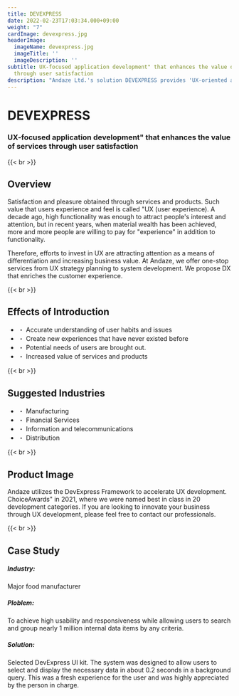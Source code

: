 ```yaml
---
title: DEVEXPRESS
date: 2022-02-23T17:03:34.000+09:00
weight: "7"
cardImage: devexpress.jpg
headerImage:
  imageName: devexpress.jpg
  imageTitle: ''
  imageDescription: ''
subtitle: UX-focused application development" that enhances the value of services
  through user satisfaction
description: "Andaze Ltd.'s solution DEVEXPRESS provides 'UX-oriented application development' that enhances the value of services through user satisfaction. If your company is looking for business innovation through UX development, please feel free to contact our professionals."
---
```

# DEVEXPRESS

### UX-focused application development" that enhances the value of services through user satisfaction

{{< br >}}

## Overview

Satisfaction and pleasure obtained through services and products. Such value that users experience and feel is called "UX (user experience). A decade ago, high functionality was enough to attract people's interest and attention, but in recent years, when material wealth has been achieved, more and more people are willing to pay for "experience" in addition to functionality.

Therefore, efforts to invest in UX are attracting attention as a means of differentiation and increasing business value. At Andaze, we offer one-stop services from UX strategy planning to system development. We propose DX that enriches the customer experience.

{{< br >}}

## Effects of Introduction

* ・ Accurate understanding of user habits and issues
* ・ Create new experiences that have never existed before
* ・ Potential needs of users are brought out.
* ・ Increased value of services and products

{{< br >}}

## Suggested Industries

* ・ Manufacturing
* ・ Financial Services
* ・ Information and telecommunications
* ・ Distribution

{{< br >}}

## Product Image

Andaze utilizes the DevExpress Framework to accelerate UX development. ChoiceAwards" in 2021, where we were named best in class in 20 development categories. If you are looking to innovate your business through UX development, please feel free to contact our professionals.

{{< br >}}

## Case Study

##### **Industry**:

Major food manufacturer

##### **Ploblem**:

To achieve high usability and responsiveness while allowing users to search and group nearly 1 million internal data items by any criteria.

##### **Solution**:

Selected DevExpress UI kit. The system was designed to allow users to select and display the necessary data in about 0.2 seconds in a background query. This was a fresh experience for the user and was highly appreciated by the person in charge.